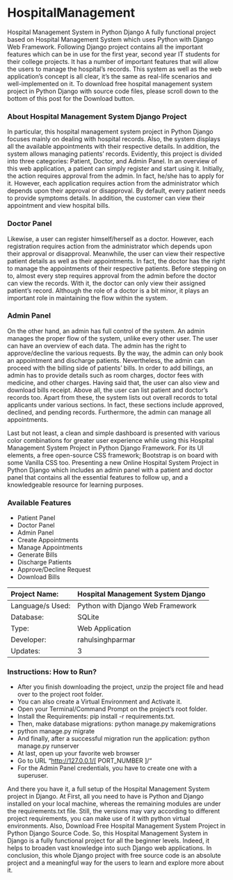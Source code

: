 # HospitalManagement
Hospital Management System in Python Django
 A fully functional project based on Hospital Management System which uses Python with Django Web Framework. Following Django project contains all the important features which can be in use for the first year, second year IT students for their college projects. It has a number of important features that will allow the users to manage the hospital’s records. This system as well as the web application’s concept is all clear, it’s the same as real-life scenarios and well-implemented on it. To download free hospital management system project in Python Django with source code files, please scroll down to the bottom of this post for the Download button.

### About Hospital Management System Django Project 

In particular, this hospital management system project in Python Django focuses mainly on dealing with hospital records. Also, the system displays all the available appointments with their respective details. In addition, the system allows managing patients’ records. Evidently, this project is divided into three categories: Patient, Doctor, and Admin Panel. In an overview of this web application, a patient can simply register and start using it. Initially, the action requires approval from the admin. In fact, he/she has to apply for it. However, each application requires action from the administrator which depends upon their approval or disapproval. By default, every patient needs to provide symptoms details. In addition, the customer can view their appointment and view hospital bills.

### Doctor Panel

Likewise, a user can register himself/herself as a doctor. However, each registration requires action from the administrator which depends upon their approval or disapproval. Meanwhile, the user can view their respective patient details as well as their appointments. In fact, the doctor has the right to manage the appointments of their respective patients. Before stepping on to, almost every step requires approval from the admin before the doctor can view the records. With it, the doctor can only view their assigned patient’s record. Although the role of a doctor is a bit minor, it plays an important role in maintaining the flow within the system.

### Admin Panel

On the other hand, an admin has full control of the system. An admin manages the proper flow of the system, unlike every other user. The user can have an overview of each data. The admin has the right to approve/decline the various requests. By the way, the admin can only book an appointment and discharge patients. Nevertheless, the admin can proceed with the billing side of patients’ bills. In order to add billings, an admin has to provide details such as room charges, doctor fees with medicine, and other charges. Having said that, the user can also view and download bills receipt. Above all, the user can list patient and doctor’s records too. Apart from these, the system lists out overall records to total applicants under various sections. In fact, these sections include approved, declined, and pending records. Furthermore, the admin can manage all appointments.

Last but not least, a clean and simple dashboard is presented with various color combinations for greater user experience while using this Hospital Management System Project in Python Django Framework. For its UI elements, a free open-source CSS framework; Bootstrap is on board with some Vanilla CSS too. Presenting a new Online Hospital System Project in Python Django which includes an admin panel with a patient and doctor panel that contains all the essential features to follow up, and a knowledgeable resource for learning purposes.

### Available Features

- Patient Panel 
- Doctor Panel
- Admin Panel
- Create Appointments
- Manage Appointments
- Generate Bills
- Discharge Patients
- Approve/Decline Request
- Download Bills

| Project Name:	   | Hospital Management System Django |
|:-----------------|:----------------------------------|
| Language/s Used: | 	Python with Django Web Framework |
| Database:	       | SQLite                            |
| Type:            | 	Web Application                  |
| Developer:       | 	rahulsinghparmar                 |
| Updates:         | 	3                                |


### Instructions: How to Run?

   - After you finish downloading the project, unzip the project file and head over to the project root folder.
   - You can also create a Virtual Environment and Activate it.
   - Open your Terminal/Command Prompt on the project’s root folder.
   - Install the Requirements: pip install -r requirements.txt.
   - Then, make database migrations: python manage.py makemigrations
   - python manage.py migrate
   - And finally, after a successful migration run the application: python manage.py runserver
   - At last, open up your favorite web browser
   - Go to URL “http://127.0.0.1/[ PORT_NUMBER ]/“
   - For the Admin Panel credentials, you have to create one with a superuser.

And there you have it, a full setup of the Hospital Management System project in Django. At First, all you need to have is Python and Django installed on your local machine, whereas the remaining modules are under the requirements.txt file. Still, the versions may vary according to different project requirements, you can make use of it with python virtual environments. Also, Download Free Hospital Management System Project in Python Django Source Code. So, this Hospital Management System in Django is a fully functional project for all the beginner levels. Indeed, it helps to broaden vast knowledge into such Django web applications. In conclusion, this whole Django project with free source code is an absolute project and a meaningful way for the users to learn and explore more about it.
